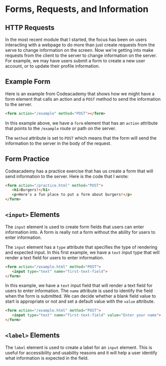 # Forms, Requests, and Information

## HTTP Requests
In the most recent module that I started, the focus has been on
users interacting with a webpage to do more than just create requests
from the serve to change information on the screen. Now we're getting
into make requests from the client to the server to change information
on the server. For example, we may have users submit a form to create
a new user account, or to update their profile information.

## Example Form
Here is an example from Codeacademy that shows how we might have a
form element that calls an action and a `POST` method to send the
information to the server.

```html
<form action="/example" method="POST"></form>
```

In this example above, we have a `form` element that has an `action`
attribute that points to the `/example` route or path on the server.

The `method` attribute is set to `POST` which means that the form
will send the information to the server in the body of the request.

## Form Practice

Codeacademy has a practice exercise that has us create a form that
will send information to the server. Here is the code that I wrote:

```html
<form action="/practice.html" method="POST">
   <h1>Burgers!</h1>
   <p>Here's a fun place to put a form about burgers!</p>
</form>
```

## `<input>` Elements

The `input` element is used to create form fields that users can
enter information into. A form is really not a form without the ability for users to enter information.

The `input` element has a `type` attribute that specifies the type of rendering and expected input. In this first example, we have a `text` input type that will render a text field for users to enter information.

```html
<form action="/example.html" method="POST">
   <input type="text" name="first-text-field">
</form>
```

In this example, we have a `text` input field that will render a text field for users to enter information. The `name` attribute is used to identify the field when the form is submitted. We can decide whether a blank field value to start is appropriate or not and set a default value with the `value` attribute.

```html
<form action="/example.html" method="POST">
   <input type="text" name="first-text-field" value="Enter your name">
</form>
```

## `<label>` Elements

The `label` element is used to create a label for an `input` element. This is useful for accessibility and usability reasons and it will help a user identify what information is expected in the field.

```html
